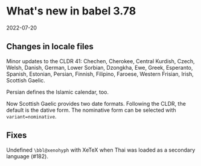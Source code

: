 # What's new in babel 3.78

2022-07-20

## Changes in locale files

Minor updates to the CLDR 41: Chechen, Cherokee, Central Kurdish,
Czech, Welsh, Danish, German, Lower Sorbian, Dzongkha, Ewe, Greek,
Esperanto, Spanish, Estonian, Persian, Finnish, Filipino, Faroese,
Western Frisian, Irish, Scottish Gaelic.

Persian defines the Islamic calendar, too.

Now Scottish Gaelic provides two date formats. Following the CLDR, the
default is the dative form. The nominative form can be selected with
`variant=nominative`.

## Fixes

Undefined `\bbl@xenohyph` with XeTeX when Thai was loaded as a
secondary language (#182).

